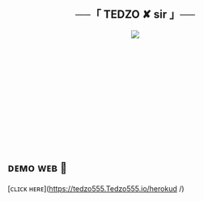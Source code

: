 <h2 align="center">
    ──「 TEDZO ✘ sir 」── 
</h2><p align="center">

  
<p align="center">
  <img src="https://Tedzo555.github.io/herokud/xxx.jpg"
" >
</p>

<a href="https://tedzo555.github.io/mgfdddddysysys/" class="profile-card-social__item link" target="_blank">
          <span class="icon-font">
              <svg class="icon"><use xlink:href="#icon-link"></use></svg>
          </span>
        </a>


<br><br>

## ᴅᴇᴍᴏ ᴡᴇʙ  💝

[ᴄʟɪᴄᴋ ʜᴇʀᴇ](https://tedzo555.Tedzo555.io/herokud
/) 
<a href="https://tedzo555.github.io/mgfdddddysysys/" class="profile-card-social__item link" target="_blank">
          <span class="icon-font">
              <svg class="icon"><use xlink:href="#icon-link"></use></svg>
          </span>
        </a>
